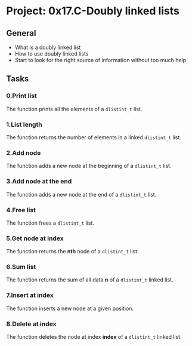 # Project: 0x17.C-Doubly linked lists

## General

+ What is a doubly linked list
+ How to use doubly linked lists
+ Start to look for the right source of information without too much help

## Tasks

### 0.Print list

The function prints all the elements of a `dlistint_t` list.

### 1.List length

The function returns the number of elements in a linked `dlistint_t` list.

### 2.Add node

The function adds a new node at the beginning of a `dlistint_t` list.

### 3.Add node at the end

The function adds a new node at the end of a `dlistint_t` list.

### 4.Free list

The function frees a `dlistint_t` list.

### 5.Get node at index

The function returns the **nth** node of a `dlistint_t` list

### 6.Sum list

The function returns the sum of all data **n** of a `dlistint_t` linked list.

### 7.Insert at index

The function inserts a new node at a given position.

### 8.Delete at index

The function deletes the node at index **index** of a `dlistint_t` linked list.
 